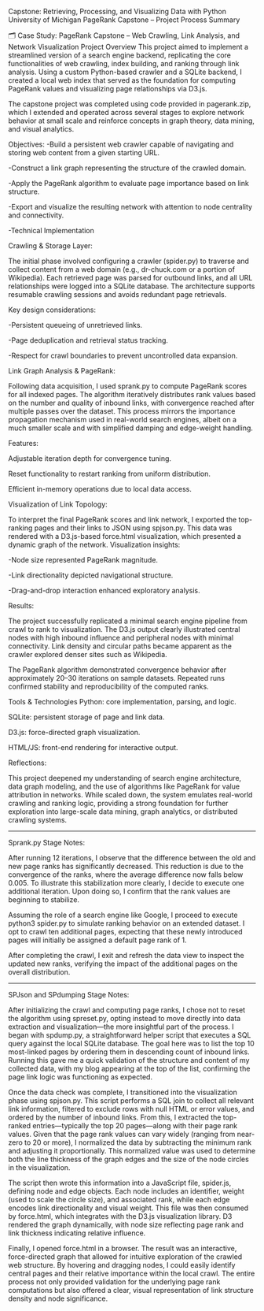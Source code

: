 Capstone: Retrieving, Processing, and Visualizing Data with Python University of Michigan PageRank Capstone – Project Process Summary

🗂 Case Study: PageRank Capstone – Web Crawling, Link Analysis, and Network Visualization Project Overview This project aimed to implement a streamlined version of a search engine backend, replicating the core functionalities of web crawling, index building, and ranking through link analysis. Using a custom Python-based crawler and a SQLite backend, I created a local web index that served as the foundation for computing PageRank values and visualizing page relationships via D3.js.

The capstone project was completed using code provided in pagerank.zip, which I extended and operated across several stages to explore network behavior at small scale and reinforce concepts in graph theory, data mining, and visual analytics.

Objectives:
-Build a persistent web crawler capable of navigating and storing web content from a given starting URL.

-Construct a link graph representing the structure of the crawled domain.

-Apply the PageRank algorithm to evaluate page importance based on link structure.

-Export and visualize the resulting network with attention to node centrality and connectivity.

-Technical Implementation

Crawling & Storage Layer:


The initial phase involved configuring a crawler (spider.py) to traverse and collect content from a web domain (e.g., dr-chuck.com or a portion of Wikipedia). Each retrieved page was parsed for outbound links, and all URL relationships were logged into a SQLite database. The architecture supports resumable crawling sessions and avoids redundant page retrievals.


Key design considerations:

-Persistent queueing of unretrieved links.

-Page deduplication and retrieval status tracking.

-Respect for crawl boundaries to prevent uncontrolled data expansion.

Link Graph Analysis & PageRank:


 Following data acquisition, I used sprank.py to compute PageRank scores for all indexed pages. The algorithm iteratively distributes rank values based on the number and quality of inbound links, with convergence reached after multiple passes over the dataset.
This process mirrors the importance propagation mechanism used in real-world search engines, albeit on a much smaller scale and with simplified damping and edge-weight handling.

Features:

Adjustable iteration depth for convergence tuning.

Reset functionality to restart ranking from uniform distribution.

Efficient in-memory operations due to local data access.

Visualization of Link Topology:


To interpret the final PageRank scores and link network, I exported the top-ranking pages and their links to JSON using spjson.py. This data was rendered with a D3.js-based force.html visualization, which presented a dynamic graph of the network.
Visualization insights:



-Node size represented PageRank magnitude.

-Link directionality depicted navigational structure.

-Drag-and-drop interaction enhanced exploratory analysis.


Results:


 The project successfully replicated a minimal search engine pipeline from crawl to rank to visualization. The D3.js output clearly illustrated central nodes with high inbound influence and peripheral nodes with minimal connectivity. Link density and circular paths became apparent as the crawler explored denser sites such as Wikipedia.

The PageRank algorithm demonstrated convergence behavior after approximately 20–30 iterations on sample datasets. Repeated runs confirmed stability and reproducibility of the computed ranks.

Tools & Technologies Python: core implementation, parsing, and logic.

SQLite: persistent storage of page and link data.

D3.js: force-directed graph visualization.

HTML/JS: front-end rendering for interactive output.


Reflections:


 This project deepened my understanding of search engine architecture, data graph modeling, and the use of algorithms like PageRank for value attribution in networks. While scaled down, the system emulates real-world crawling and ranking logic, providing a strong foundation for further exploration into large-scale data mining, graph analytics, or distributed crawling systems.


________________________________________________________________________________________________________________________________________________________________________________________________________________________________________________________________________________________________________________________________

Sprank.py Stage Notes:

After running 12 iterations, I observe that the difference between the old and new page ranks has significantly decreased. This reduction is due to the convergence of the ranks, where the average difference now falls below 0.005. To illustrate this stabilization more clearly, I decide to execute one additional iteration. Upon doing so, I confirm that the rank values are beginning to stabilize.

Assuming the role of a search engine like Google, I proceed to execute python3 spider.py to simulate ranking behavior on an extended dataset. I opt to crawl ten additional pages, expecting that these newly introduced pages will initially be assigned a default page rank of 1.

After completing the crawl, I exit and refresh the data view to inspect the updated new ranks, verifying the impact of the additional pages on the overall distribution.
________________________________________________________________________________________________________________________________________________________________________________________________________________________________________________________________________________________________________________________________

SPJson and SPdumping Stage Notes:

After initializing the crawl and computing page ranks, I chose not to reset the algorithm using spreset.py, opting instead to move directly into data extraction and visualization—the more insightful part of the process. I began with spdump.py, a straightforward helper script that executes a SQL query against the local SQLite database. The goal here was to list the top 10 most-linked pages by ordering them in descending count of inbound links. Running this gave me a quick validation of the structure and content of my collected data, with my blog appearing at the top of the list, confirming the page link logic was functioning as expected.

Once the data check was complete, I transitioned into the visualization phase using spjson.py. This script performs a SQL join to collect all relevant link information, filtered to exclude rows with null HTML or error values, and ordered by the number of inbound links. From this, I extracted the top-ranked entries—typically the top 20 pages—along with their page rank values. Given that the page rank values can vary widely (ranging from near-zero to 20 or more), I normalized the data by subtracting the minimum rank and adjusting it proportionally. This normalized value was used to determine both the line thickness of the graph edges and the size of the node circles in the visualization.

The script then wrote this information into a JavaScript file, spider.js, defining node and edge objects. Each node includes an identifier, weight (used to scale the circle size), and associated rank, while each edge encodes link directionality and visual weight. This file was then consumed by force.html, which integrates with the D3.js visualization library. D3 rendered the graph dynamically, with node size reflecting page rank and link thickness indicating relative influence.

Finally, I opened force.html in a browser. The result was an interactive, force-directed graph that allowed for intuitive exploration of the crawled web structure. By hovering and dragging nodes, I could easily identify central pages and their relative importance within the local crawl. The entire process not only provided validation for the underlying page rank computations but also offered a clear, visual representation of link structure density and node significance.
